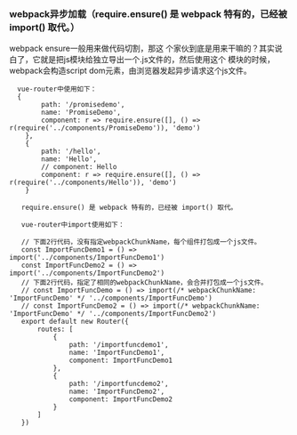  ### webpack异步加载（require.ensure() 是 webpack 特有的，已经被 import() 取代。）
 
 webpack ensure一般用来做代码切割，那这 个家伙到底是用来干嘛的？其实说白了，它就是把js模块给独立导出一个.js文件的，然后使用这个 模块的时候，webpack会构造script dom元素，由浏览器发起异步请求这个js文件。   
      
      vue-router中使用如下：
      {
            path: '/promisedemo',
            name: 'PromiseDemo',
            component: r => require.ensure([], () => r(require('../components/PromiseDemo')), 'demo')
        },
        {
            path: '/hello',
            name: 'Hello',
            // component: Hello
            component: r => require.ensure([], () => r(require('../components/Hello')), 'demo')
        }
        
       require.ensure() 是 webpack 特有的，已经被 import() 取代。
       
       vue-router中import使用如下：
       
       // 下面2行代码，没有指定webpackChunkName，每个组件打包成一个js文件。
       const ImportFuncDemo1 = () => import('../components/ImportFuncDemo1')
       const ImportFuncDemo2 = () => import('../components/ImportFuncDemo2')
       // 下面2行代码，指定了相同的webpackChunkName，会合并打包成一个js文件。
       // const ImportFuncDemo = () => import(/* webpackChunkName: 'ImportFuncDemo' */ '../components/ImportFuncDemo')
       // const ImportFuncDemo2 = () => import(/* webpackChunkName: 'ImportFuncDemo' */ '../components/ImportFuncDemo2')
       export default new Router({
           routes: [
               {
                   path: '/importfuncdemo1',
                   name: 'ImportFuncDemo1',
                   component: ImportFuncDemo1
               },
               {
                   path: '/importfuncdemo2',
                   name: 'ImportFuncDemo2',
                   component: ImportFuncDemo2
               }
           ]
       })

